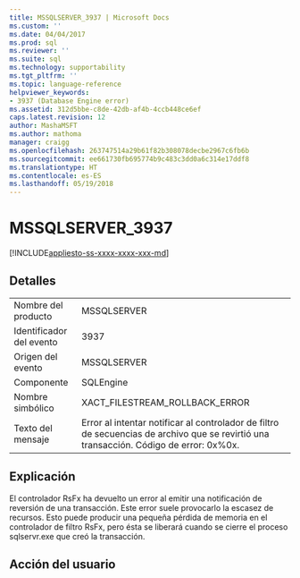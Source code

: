 ```yaml
---
title: MSSQLSERVER_3937 | Microsoft Docs
ms.custom: ''
ms.date: 04/04/2017
ms.prod: sql
ms.reviewer: ''
ms.suite: sql
ms.technology: supportability
ms.tgt_pltfrm: ''
ms.topic: language-reference
helpviewer_keywords:
- 3937 (Database Engine error)
ms.assetid: 312d5bbe-c8de-42db-af4b-4ccb448ce6ef
caps.latest.revision: 12
author: MashaMSFT
ms.author: mathoma
manager: craigg
ms.openlocfilehash: 263747514a29b61f82b308078decbe2967c6fb6b
ms.sourcegitcommit: ee661730fb695774b9c483c3dd0a6c314e17ddf8
ms.translationtype: HT
ms.contentlocale: es-ES
ms.lasthandoff: 05/19/2018
---
```

# <a name="mssqlserver3937"></a>MSSQLSERVER_3937
[!INCLUDE[appliesto-ss-xxxx-xxxx-xxx-md](../../includes/appliesto-ss-xxxx-xxxx-xxx-md.md)]
  
## <a name="details"></a>Detalles  
  
|||  
|-|-|  
|Nombre del producto|MSSQLSERVER|  
|Identificador del evento|3937|  
|Origen del evento|MSSQLSERVER|  
|Componente|SQLEngine|  
|Nombre simbólico|XACT_FILESTREAM_ROLLBACK_ERROR|  
|Texto del mensaje|Error al intentar notificar al controlador de filtro de secuencias de archivo que se revirtió una transacción. Código de error: 0x%0x.|  
  
## <a name="explanation"></a>Explicación  
El controlador RsFx ha devuelto un error al emitir una notificación de reversión de una transacción. Este error suele provocarlo la escasez de recursos. Esto puede producir una pequeña pérdida de memoria en el controlador de filtro RsFx, pero ésta se liberará cuando se cierre el proceso sqlservr.exe que creó la transacción.  
  
## <a name="user-action"></a>Acción del usuario  
